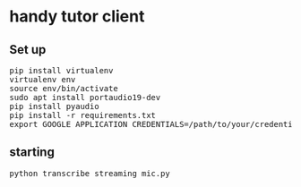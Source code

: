 # handy tutor client  

## Set up
<pre>
pip install virtualenv
virtualenv env
source env/bin/activate
sudo apt install portaudio19-dev 
pip install pyaudio
pip install -r requirements.txt
export GOOGLE_APPLICATION_CREDENTIALS=/path/to/your/credentials-key.json
</pre>
## starting
<pre>
python transcribe_streaming_mic.py
</pre>
